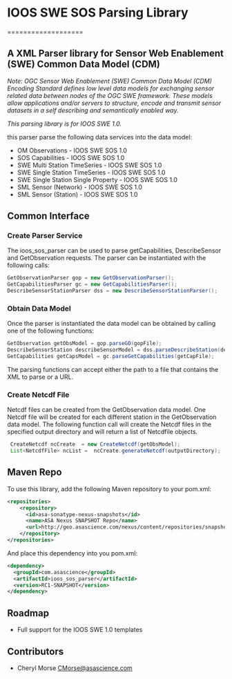 # IOOS SWE SOS Parsing Library 
===================

A XML Parser library for Sensor Web Enablement (SWE) Common Data Model (CDM)
--------------------

<em>Note: OGC Sensor Web Enablement (SWE) Common Data Model (CDM) Encoding Standard defines low level data models for exchanging sensor related data between nodes of the OGC SWE framework. These models allow applications and/or servers to structure, encode and transmit sensor datasets in a self describing and semantically enabled way. 

This parsing library is for IOOS SWE 1.0.</em>

this parser parse the following data services into the data model:

* OM Observations - IOOS SWE SOS 1.0
* SOS Capabilities - IOOS SWE SOS 1.0
* SWE Multi Station TimeSeries - IOOS SWE SOS 1.0
* SWE Single Station TimeSeries - IOOS SWE SOS 1.0
* SWE Single Station Single Property - IOOS SWE SOS 1.0
* SML Sensor (Network) - IOOS SWE SOS 1.0
* SML Sensor (Station) - IOOS SWE SOS 1.0

## Common Interface

### Create Parser Service
The ioos_sos_parser can be used to parse getCapabilities, DescribeSensor and GetObservation requests. The
parser can be instantiated with the following calls:
```java 
GetObservationParser gop = new GetObservationParser();
GetCapabilitiesParser gc = new GetCapabilitiesParser();
DescribeSensorStationParser dss = new DescribeSensorStationParser();
```
### Obtain Data Model
Once the parser is instantiated the data model can be obtained by calling one of the following functions:
```java
GetObservation getObsModel = gop.parseGO(gopFile);
DescribeSensorStation describeSensorModel = dss.parseDescribeStation(describeSensStatFile);
GetCapabilities getCapsModel = gc.parseGetCapabilities(getCapFile);
```
The parsing functions can accept either the path to a file that contains the XML to parse or a URL.

### Create Netcdf File
Netcdf files can be created from the GetObservation data model. One Netcdf file will be created for each different station in the GetObservation data model. 
The following function call will create the Netcdf files in the specified output directory and will return a list of Netcdfile objects.
```java
 CreateNetcdf ncCreate  = new CreateNetcdf(getObsModel);
 List<NetcdfFile> ncList =  ncCreate.generateNetcdf(outputDirectory);
```

## Maven Repo

To use this library, add the following Maven repository to your pom.xml:

```xml
<repositories>
    <repository>
      <id>asa-sonatype-nexus-snapshots</id>
      <name>ASA Nexus SNAPSHOT Repo</name>
      <url>http://geo.asascience.com/nexus/content/repositories/snapshots/</url>
    </repository>
</repositories>
```

And place this dependency into you pom.xml:

```xml
<dependency>
  <groupId>com.asascience</groupId>
  <artifactId>ioos_sos_parser</artifactId>
  <version>RC1-SNAPSHOT</version>
</dependency>
```

## Roadmap
*  Full support for the IOOS SWE 1.0 templates


## Contributors
*  Cheryl Morse <CMorse@asascience.com>
